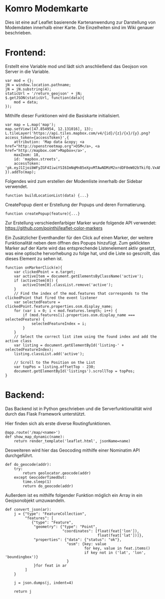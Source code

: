 # Komro Modemkarte

Dies ist eine auf Leaflet basierende Kartenanwendung zur Darstellung von Modemdaten innerhalb einer Karte.
Die Einzelheiten sind im Wiki genauer beschrieben.

 

# Frontend:

 
Erstellt eine Variable mod und lädt sich anschließend das Geojson von Server in die Variable.

    var mod = {};
    jN = window.location.pathname;
    jN = jN.substring(4);
    staticUrl = '/return_geojson' + jN;
    $.getJSON(staticUrl, function(data){
        mod = data;
    });

 
Mithilfe dieser Funktionen wird die Basiskarte initialisiert.

    var map = L.map('map');
    map.setView([47.854954, 12.131016], 13);
    L.tileLayer('https://api.tiles.mapbox.com/v4/{id}/{z}/{x}/{y}.png?access_token={accessToken}',{
        attribution: 'Map data &copy; <a href="http://openstreetmap.org">OSM</a>, <a href="http://mapbox.com">Mapbox</a>',
        maxZoom: 18,
        id: 'mapbox.streets',
        accessToken: 'pk.eyJ1IjoibWFyZGF4IiwiYSI6ImNqMnB5eXpvMTAwNDMzM2xrdDF0eW02bTkifQ.VxANLxzX8ALvUIDG7y6FLQ'
    }).addTo(map);
 
Folgendes wird zum erstellen der Modemliste innerhalb der Sidebar verwendet.

    function buildLocationList(data) {...}

 
CreatePopup dient er Erstellung der Popups und deren Formatierung.

    function createPopup(feature){...}
    
Zur Erstellung verschiedenfarbiger Marker wurde folgende API verwendet:
https://github.com/pointhi/leaflet-color-markers


Ein Zusätzlicher Eventhandler für den Click auf einen Marker, der weitere Funktionalität neben dem öffnen des Popups hinzufügt. Zum geklickten Marker auf der Karte wird das entsprechende Listenelement aktiv gesetzt, was eine optische hervorhebung zu folge hat, und die Liste so gescrollt, das dieses Element zu sehen ist.

    function onMarkerClick(e){
        var clickedPoint = e.target;
        var activeItem = document.getElementsByClassName('active');
        if (activeItem[0]) {
            activeItem[0].classList.remove('active');
        }
        // Find the index of the mod.features that corresponds to the clickedPoint that fired the event listener
        var selectedFeature = clickedPoint.feature.properties.osm.display_name;
        for (var i = 0; i < mod.features.length; i++) {
            if (mod.features[i].properties.osm.display_name === selectedFeature) {
                selectedFeatureIndex = i;
            }
        }
        // Select the correct list item using the found index and add the active class
        var listing = document.getElementById('listing-' + selectedFeatureIndex);
        listing.classList.add('active');

        // Scroll to the Position on the List
        var topPos = listing.offsetTop - 230;
        document.getElementById('listings').scrollTop = topPos;
    }


# Backend:

Das Backend ist in Python geschrieben und die Serverfunktionalität wird durch das Flask Framework unterstützt.

Hier finden sich als erste diverse Routingfunktionen.

    @app.route('/map/<name>')
    def show_map_dynamic(name):
        return render_template('leaflet.html', jsonName=name)

Desweiteren wird hier das Geocoding mithilfe einer Nominatim API durchgeführt.

    def do_geocode(addr):
        try:
            return geolocator.geocode(addr)
        except GeocoderTimedOut:
            time.sleep(1)
            return do_geocode(addr)
 
Außerdem ist es mithilfe folgender Funktion möglich ein Array in ein Geojsonobjekt umzuwandeln.

    def convert_json(ar):
        j = {"type": "FeatureCollection",
             "features": [
                {"type": "Feature",
                 "geometry": {"type": "Point",
                              "coordinates": [float(feat['lon']),
                                              float(feat['lat'])]},
                 "properties": {"data": {"status": "ok"},
                                "osm": {key: value
                                        for key, value in feat.items()
                                        if key not in ('lat', 'lon', 'boundingbox')}
                                }
                 }for feat in ar
             ]
        }

        j = json.dumps(j, indent=4)

        return j
